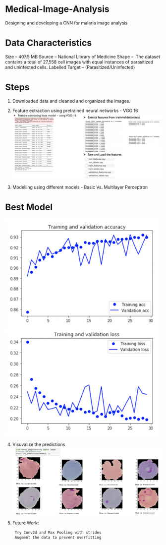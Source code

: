 # Medical-Image-Analysis
Designing and developing a CNN for malaria image analysis

# Data Characteristics
Size – 407.5 MB
Source – National Library of Medicine
Shape –  The dataset contains a total of 27,558 cell images with equal instances of parasitized and uninfected cells.
Labelled Target – (Parasitized/Uninfected)

# Steps
1. Downloaded data and cleaned and organized the images.

2. Feature extraction using pretrained neural networks - VGG 16
![Alt text](FE.png?raw=true "FE.png")

3. Modelling using different models - Basic Vs. Multilayer Perceptron
# Best Model
![Alt text](BestModel.png?raw=true "BestModel.png")

4. Visuvalize the predictions
![Alt text](Prediction.png?raw=true "Prediction.png")

5. Future Work:

        Try Conv2d and Max Pooling with strides
        Augment the data to prevent overfitting 

